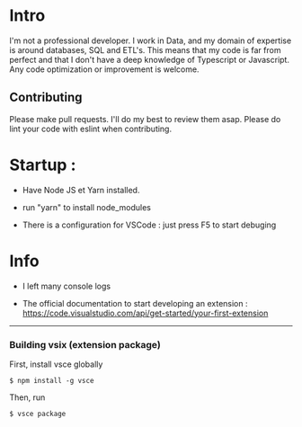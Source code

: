 # Intro

I'm not a professional developer. I work in Data, and my domain of expertise is around databases, SQL and ETL's.
This means that my code is far from perfect and that I don't have a deep knowledge of Typescript or Javascript.
Any code optimization or improvement is welcome.

## Contributing

Please make pull requests. I'll do my best to review them asap.
Please do lint your code with eslint when contributing.

# Startup : 

- Have Node JS et Yarn installed. 

- run "yarn" to install node_modules

- There is a configuration for VSCode : just press F5 to start debuging 


# Info

- I left many console logs

- The official documentation to start developing an extension :
https://code.visualstudio.com/api/get-started/your-first-extension

-----------------------------------------------------------------------------------------------------------

### Building vsix (extension package)

First, install vsce globally
```
$ npm install -g vsce
```

Then, run 
```
$ vsce package
```
